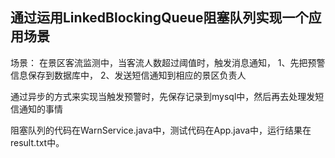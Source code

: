 ## 通过运用LinkedBlockingQueue阻塞队列实现一个应用场景
 场景： 在景区客流监测中，当客流人数超过阈值时，触发消息通知，
1、先把预警信息保存到数据库中， 2、发送短信通知到相应的景区负责人

通过异步的方式来实现当触发预警时，先保存记录到mysql中，然后再去处理发短信通知的事情 


阻塞队列的代码在WarnService.java中，测试代码在App.java中，运行结果在result.txt中。

 




